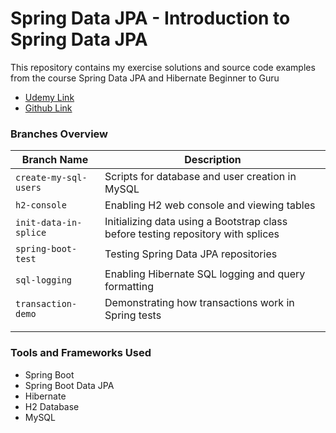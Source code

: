 # Spring Data JPA - Introduction to Spring Data JPA

This repository contains my exercise solutions and source code examples from the course Spring Data JPA and Hibernate Beginner to Guru

* [Udemy Link](https://www.udemy.com/course/hibernate-and-spring-data-jpa-beginner-to-guru)
* [Github Link](https://github.com/springframeworkguru/sdjpa-intro)

### Branches Overview

| Branch Name           | Description                                                                      |
| --------------------- |----------------------------------------------------------------------------------|
| `create-my-sql-users` | Scripts for database and user creation in MySQL                                  |
| `h2-console`          | Enabling H2 web console and viewing tables                                       |
| `init-data-in-splice` | Initializing data using a Bootstrap class before testing repository with splices |
| `spring-boot-test`    | Testing Spring Data JPA repositories                                             |
| `sql-logging`         | Enabling Hibernate SQL logging and query formatting                              |
| `transaction-demo`    | Demonstrating how transactions work in Spring tests                              |
|                       |                                                                                  |
|                       |                                                                                  |


### Tools and Frameworks Used

* Spring Boot 
* Spring Boot Data JPA
* Hibernate
* H2 Database
* MySQL